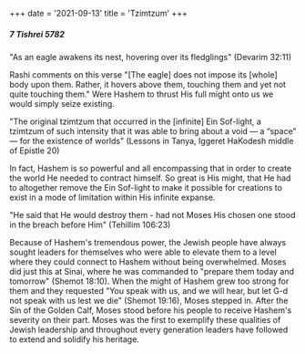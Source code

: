 +++
date = '2021-09-13'
title = 'Tzimtzum'
+++

##### 7 Tishrei 5782

"As an eagle awakens its nest, hovering over its fledglings" (Devarim 32:11)

Rashi comments on this verse "[The eagle] does not impose its [whole] body upon them. Rather, it hovers above them, touching them and yet not quite touching them." Were Hashem to thrust His full might onto us we would simply seize existing.

"The original tzimtzum that occurred in the [infinite] Ein Sof-light, a tzimtzum of such intensity that it was able to bring about a void — a “space” — for the existence of worlds" (Lessons in Tanya, Iggeret HaKodesh middle of Epistle 20)

In fact, Hashem is so powerful and all encompassing that in order to create the world He needed to contract himself. So great is His might, that He had to altogether remove the Ein Sof-light to make it possible for creations to exist in a mode of limitation within His infinite expanse.

"He said that He would destroy them - had not Moses His chosen one stood in the breach before Him" (Tehillim 106:23)

Because of Hashem's tremendous power, the Jewish people have always sought leaders for themselves who were able to elevate them to a level where they could connect to Hashem without being overwhelmed. Moses did just this at Sinai, where he was commanded to "prepare them today and tomorrow" (Shemot 18:10). When the might of Hashem grew too strong for them and they requested "You speak with us, and we will hear, but let G-d not speak with us lest we die" (Shemot 19:16), Moses stepped in. After the Sin of the Golden Calf, Moses stood before his people to receive Hashem's severity on their part. Moses was the first to exemplify these qualities of Jewish leadership and throughout every generation leaders have followed to extend and solidify his heritage.

